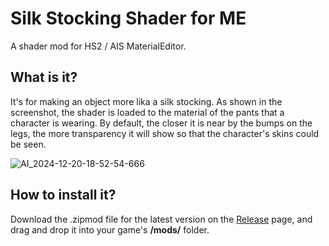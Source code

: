 # Silk Stocking Shader for ME
A shader mod for HS2 / AIS MaterialEditor.

## What is it?
It's for making an object more lika a silk stocking. As shown in the screenshot, the shader is loaded to the material of the pants that a character is wearing. By default, the closer it is near by the bumps on the legs, the more transparency it will show so that the character's skins could be seen.

![AI_2024-12-20-18-52-54-666](https://github.com/user-attachments/assets/fdee0098-611b-4d87-b249-45d2e11b1222)

## How to install it?
Download the .zipmod file for the latest version on the [Release](https://github.com/Blatke/Silk-Stocking-Shader-for-ME/releases) page, and drag and drop it into your game's **/mods/** folder.
